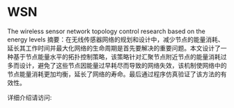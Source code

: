 WSN
===

The wireless sensor network topology control research based on the energy levels
摘要：在无线传感器网络的规划和设计中，减少节点的能量消耗、延长其工作时间并最大化网络的生命周期是首先要解决的重要问题。本文设计了一种基于节点能量水平的拓扑控制策略，该策略针对汇聚节点附近节点的能量消耗过多而设计，避免了这些节点因能量过早耗尽而导致的网络失效，该机制使网络中的节点能量消耗更加均衡，延长了网络的寿命。最后通过程序仿真验证了该方法的有效性。

详细介绍请访问:

